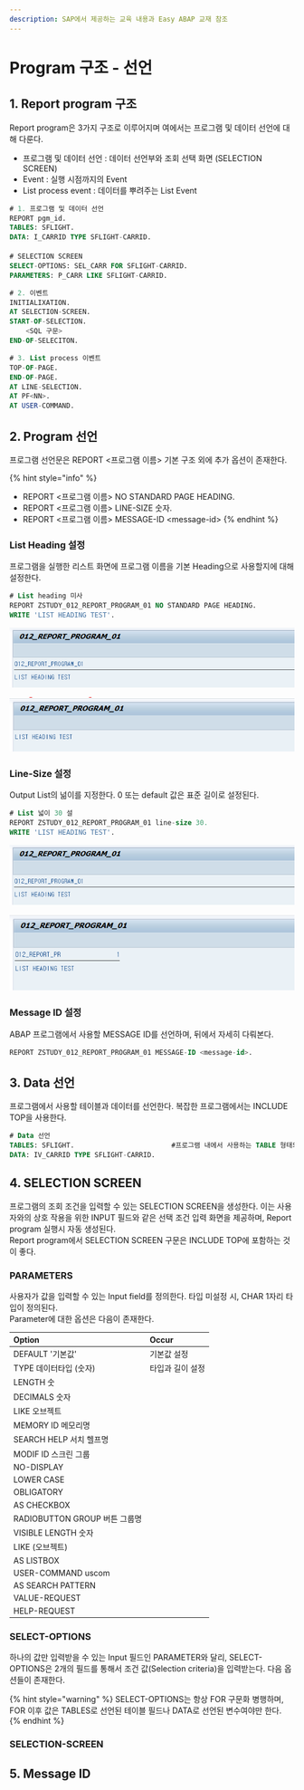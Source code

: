 ```yaml
---
description: SAP에서 제공하는 교육 내용과 Easy ABAP 교재 참조
---
```


# Program 구조 - 선언

## 1. Report program 구조

Report program은 3가지 구조로 이루어지며 여에서는 프로그램 및 데이터 선언에 대해 다룬다.

* 프로그램 및 데이터 선언 : 데이터 선언부와 조회 선택 화면 \(SELECTION SCREEN\)
* Event : 실행 시점까지의 Event
* List process event : 데이터를 뿌려주는 List Event

```sql
# 1. 프로그램 및 데이터 선언
REPORT pgm_id.
TABLES: SFLIGHT.
DATA: I_CARRID TYPE SFLIGHT-CARRID.

# SELECTION SCREEN
SELECT-OPTIONS: SEL_CARR FOR SFLIGHT-CARRID.
PARAMETERS: P_CARR LIKE SFLIGHT-CARRID.
```

```sql
# 2. 이벤트
INITIALIXATION.
AT SELECTION-SCREEN.
START-OF-SELECTION.
    <SQL 구문>
END-OF-SELECITON.
```

```sql
# 3. List process 이벤트
TOP-OF-PAGE.
END-OF-PAGE.
AT LINE-SELECTION.
AT PF<NN>.
AT USER-COMMAND.
```



## 2. Program 선언

프로그램 선언문은 REPORT &lt;프로그램 이름&gt; 기본 구조 외에 추가 옵션이 존재한다. 

{% hint style="info" %}
* REPORT &lt;프로그램 이름&gt; NO STANDARD PAGE HEADING.
* REPORT &lt;프로그램 이름&gt; LINE-SIZE 숫자.
* REPORT &lt;프로그램 이름&gt; MESSAGE-ID &lt;message-id&gt;
{% endhint %}



### List Heading 설정 

프로그램을 실행한 리스트 화면에 프로그램 이름을 기본 Heading으로 사용할지에 대해 설정한다. 

```sql
# List heading 미사
REPORT ZSTUDY_012_REPORT_PROGRAM_01 NO STANDARD PAGE HEADING.
WRITE 'LIST HEADING TEST'.
```

![LIST heading &#xC124;&#xC815; &#xC804;](../.gitbook/assets/image%20%2862%29.png)

![LIST heading &#xC124;&#xC815; &#xD6C4;](../.gitbook/assets/image%20%2861%29.png)

### 

### Line-Size 설정 

Output List의 넒이를 지정한다. 0 또는 default 값은 표준 길이로 설정된다. 

```sql
# List 넓이 30 설
REPORT ZSTUDY_012_REPORT_PROGRAM_01 line-size 30.
WRITE 'LIST HEADING TEST'.
```

![Line size &#xC124;&#xC815; &#xC804;](../.gitbook/assets/image%20%2864%29.png)

![Line size &#xC124;&#xC815; &#xD6C4;](../.gitbook/assets/image%20%2865%29.png)



### Message ID 설정 

ABAP 프로그램에서 사용할 MESSAGE ID를 선언하며, 뒤에서 자세히 다뤄본다. 

```sql
REPORT ZSTUDY_012_REPORT_PROGRAM_01 MESSAGE-ID <message-id>.
```



## 3. Data 선언 

프로그램에서 사용할 테이블과 데이터를 선언한다. 복잡한 프로그램에서는 INCLUDE TOP을 사용한다.

```sql
# Data 선언
TABLES: SFLIGHT.                        #프로그램 내에서 사용하는 TABLE 형태의 WA
DATA: IV_CARRID TYPE SFLIGHT-CARRID.
```



## 4. SELECTION SCREEN 

프로그램의 조회 조건을 입력할 수 있는 SELECTION SCREEN을 생성한다. 이는 사용자와의 상호 작용을 위한 INPUT 필드와 같은 선택 조건 입력 화면을 제공하며, Report program 실행시 자동 생성된다.   
Report program에서 SELECTION SCREEN 구문은 INCLUDE TOP에 포함하는 것이 좋다.



### PARAMETERS

사용자가 값을 입력할 수 있는 Input field를 정의한다. 타입 미설정 시, CHAR 1자리 타입이 정의된다.  
Parameter에 대한 옵션은 다음이 존재한다. 

| Option | Occur |
| :--- | :--- |
| DEFAULT '기본값' | 기본값 설정 |
| TYPE 데이터타입 \(숫자\) | 타입과 길이 설정 |
| LENGTH 숫 |  |
| DECIMALS 숫자 |  |
| LIKE 오브젝트 |  |
| ​MEMORY ID 메모리명 |  |
| SEARCH HELP 서치 헬프명 |  |
| MODIF ID 스크린 그룹 |  |
| NO-DISPLAY |  |
| LOWER CASE |  |
| OBLIGATORY |  |
| AS CHECKBOX |  |
| RADIOBUTTON GROUP 버튼 그룹명 |  |
| VISIBLE LENGTH 숫자 |  |
| LIKE \(오브젝트\) |  |
| AS LISTBOX |  |
| USER-COMMAND uscom |  |
| AS SEARCH PATTERN |  |
| VALUE-REQUEST |  |
| HELP-REQUEST |  |

 

### SELECT-OPTIONS

하나의 값만 입력받을 수 있는 Input 필드인 PARAMETER와 달리, SELECT-OPTIONS은 2개의 필드를 통해서 조건 값\(Selection criteria\)을 입력받는다. 다음 옵션들이 존재한다. 

{% hint style="warning" %}
SELECT-OPTIONS는 항상 FOR 구문화 병행하며,   
FOR 이후 값은 TABLES로 선언된 테이블 필드나 DATA로 선언된 변수여야만 한다.
{% endhint %}



### SELECTION-SCREEN



## 5. Message ID

